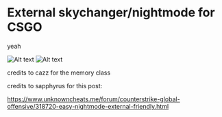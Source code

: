 # External skychanger/nightmode for CSGO
yeah

![Alt text](https://i.imgur.com/H6lKHCw.png)
![Alt text](https://i.imgur.com/fZ9pkht.png)

credits to cazz for the memory class

credits to sapphyrus for this post:

https://www.unknowncheats.me/forum/counterstrike-global-offensive/318720-easy-nightmode-external-friendly.html
